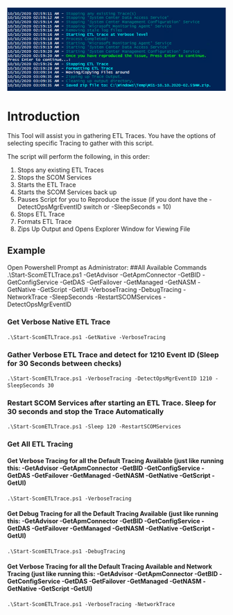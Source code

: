 ![ETL Trace](/media/git-guidance/etl_trace.png)

# Introduction
This Tool will assist you in gathering ETL Traces. You have the options of selecting specific Tracing to gather with this script.

The script will perform the following, in this order:
1. Stops any existing ETL Traces
2. Stops the SCOM Services
3. Starts the ETL Trace
4. Starts the SCOM Services back up
5. Pauses Script for you to Reproduce the issue (if you dont have the -DetectOpsMgrEventID switch or -SleepSeconds = 10)
6. Stops ETL Trace
7. Formats ETL Trace
8. Zips Up Output and Opens Explorer Window for Viewing File

## Example
Open Powershell Prompt as Administrator:
##All Available Commands
    .\Start-ScomETLTrace.ps1 -GetAdvisor -GetApmConnector -GetBID -GetConfigService -GetDAS -GetFailover -GetManaged -GetNASM -GetNative -GetScript -GetUI -VerboseTracing -DebugTracing -NetworkTrace -SleepSeconds -RestartSCOMServices -DetectOpsMgrEventID

### Get Verbose Native ETL Trace
    .\Start-ScomETLTrace.ps1 -GetNative -VerboseTracing

### Gather Verbose ETL Trace and detect for 1210 Event ID (Sleep for 30 Seconds between checks)
    .\Start-ScomETLTrace.ps1 -VerboseTracing -DetectOpsMgrEventID 1210 -SleepSeconds 30

### Restart SCOM Services after starting an ETL Trace. Sleep for 30 seconds and stop the Trace Automatically
    .\Start-ScomETLTrace.ps1 -Sleep 120 -RestartSCOMServices

### Get All ETL Tracing
#### Get Verbose Tracing for all the Default Tracing Available (just like running this: -GetAdvisor -GetApmConnector -GetBID -GetConfigService -GetDAS -GetFailover -GetManaged -GetNASM -GetNative -GetScript -GetUI)
    .\Start-ScomETLTrace.ps1 -VerboseTracing
#### Get Debug Tracing for all the Default Tracing Available (just like running this: -GetAdvisor -GetApmConnector -GetBID -GetConfigService -GetDAS -GetFailover -GetManaged -GetNASM -GetNative -GetScript -GetUI)
    .\Start-ScomETLTrace.ps1 -DebugTracing
#### Get Verbose Tracing for all the Default Tracing Available and Network Tracing (just like running this: -GetAdvisor -GetApmConnector -GetBID -GetConfigService -GetDAS -GetFailover -GetManaged -GetNASM -GetNative -GetScript -GetUI)
    .\Start-ScomETLTrace.ps1 -VerboseTracing -NetworkTrace
